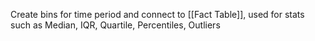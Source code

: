 Create bins for time period and connect to [[Fact Table]], used for stats such as Median, IQR, Quartile, Percentiles, Outliers
